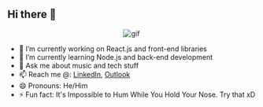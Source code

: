 ## Hi there 👋

<div align='center'>
<img src='gif/dev2.gif' alt='gif'></img>
</div>

<!--
**Anirudh4583/Anirudh4583** is a ✨ _special_ ✨ repository because its `README.md` (this file) appears on your GitHub profile.
-->

- 🔭 I’m currently working on React.js and front-end libraries
- 🌱 I’m currently learning Node.js and back-end development
- 💬 Ask me about music and tech stuff
- 📫 Reach me @: [LinkedIn](https://www.linkedin.com/in/anirudh4583/), [Outlook](mailto:anirudhmitra210@outlook.com)
- 😄 Pronouns: He/Him
- ⚡ Fun fact: It's Impossible to Hum While You Hold Your Nose. Try that xD
